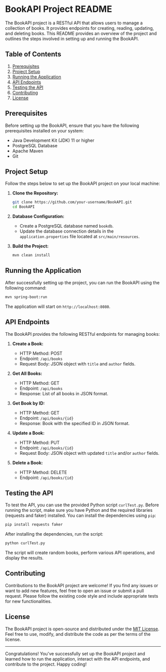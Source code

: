 # BookAPI Project README

The BookAPI project is a RESTful API that allows users to manage a collection of books. It provides endpoints for creating, reading, updating, and deleting books. This README provides an overview of the project and outlines the steps involved in setting up and running the BookAPI.

## Table of Contents
1. [Prerequisites](#prerequisites)
2. [Project Setup](#project-setup)
3. [Running the Application](#running-the-application)
4. [API Endpoints](#api-endpoints)
5. [Testing the API](#testing-the-api)
6. [Contributing](#contributing)
7. [License](#license)

## Prerequisites
Before setting up the BookAPI, ensure that you have the following prerequisites installed on your system:
- Java Development Kit (JDK) 11 or higher
- PostgreSQL Database
- Apache Maven
- Git

## Project Setup
Follow the steps below to set up the BookAPI project on your local machine:

1. **Clone the Repository:**
   ```bash
   git clone https://github.com/your-username/BookAPI.git
   cd BookAPI
   ```

2. **Database Configuration:**
   - Create a PostgreSQL database named `bookdb`.
   - Update the database connection details in the `application.properties` file located at `src/main/resources`.

3. **Build the Project:**
   ```bash
   mvn clean install
   ```

## Running the Application
After successfully setting up the project, you can run the BookAPI using the following command:

```bash
mvn spring-boot:run
```

The application will start on `http://localhost:8080`.

## API Endpoints
The BookAPI provides the following RESTful endpoints for managing books:

1. **Create a Book:**
   - HTTP Method: POST
   - Endpoint: `/api/books`
   - Request Body: JSON object with `title` and `author` fields.

2. **Get All Books:**
   - HTTP Method: GET
   - Endpoint: `/api/books`
   - Response: List of all books in JSON format.

3. **Get Book by ID:**
   - HTTP Method: GET
   - Endpoint: `/api/books/{id}`
   - Response: Book with the specified ID in JSON format.

4. **Update a Book:**
   - HTTP Method: PUT
   - Endpoint: `/api/books/{id}`
   - Request Body: JSON object with updated `title` and/or `author` fields.

5. **Delete a Book:**
   - HTTP Method: DELETE
   - Endpoint: `/api/books/{id}`

## Testing the API
To test the API, you can use the provided Python script `curlTest.py`. Before running the script, make sure you have Python and the required libraries (requests and faker) installed. You can install the dependencies using `pip`:

```bash
pip install requests faker
```

After installing the dependencies, run the script:

```bash
python curlTest.py
```

The script will create random books, perform various API operations, and display the results.

## Contributing
Contributions to the BookAPI project are welcome! If you find any issues or want to add new features, feel free to open an issue or submit a pull request. Please follow the existing code style and include appropriate tests for new functionalities.

## License
The BookAPI project is open-source and distributed under the [MIT License](LICENSE). Feel free to use, modify, and distribute the code as per the terms of the license.

---
Congratulations! You've successfully set up the BookAPI project and learned how to run the application, interact with the API endpoints, and contribute to the project. Happy coding!
```